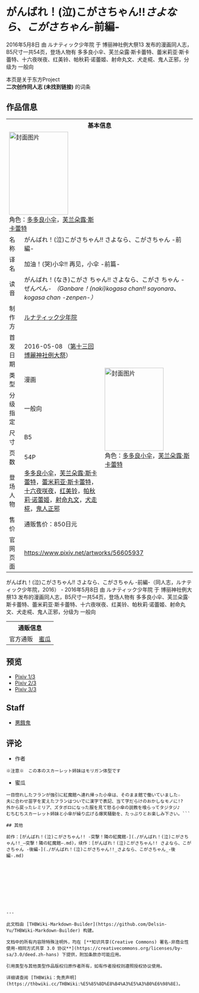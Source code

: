# がんばれ！(泣)こがさちゃん!!_さよなら、こがさちゃん_-前編-

<!-- source html: G:\repos\THBWiki-Markdown-Builder\THBWikiMarkdown\Temp\main\8\88\ns0%3A%E3%81%8C%E3%82%93%E3%81%B0%E3%82%8C%EF%BC%81%28%E6%B3%A3%29%E3%81%93%E3%81%8C%E3%81%95%E3%81%A1%E3%82%83%E3%82%93%21%21_%E3%81%95%E3%82%88%E3%81%AA%E3%82%89%E3%80%81%E3%81%93%E3%81%8C%E3%81%95%E3%81%A1%E3%82%83%E3%82%93_-%E5%89%8D%E7%B7%A8-.html -->

2016年5月8日 由 ルナティック少年院 于 博丽神社例大祭13 发布的漫画同人志，B5尺寸一共54页，登场人物有 多多良小伞、芙兰朵露·斯卡蕾特、蕾米莉亚·斯卡蕾特、十六夜咲夜、红美铃、帕秋莉·诺蕾姬、射命丸文、犬走椛、鬼人正邪，分级为 一般向

本页是关于东方Project  
 **二次创作同人志 (未找到链接)** 的词条
## 作品信息

<table><tbody><tr><th colspan="3">基本信息</th></tr><tr><td class="cover-artwork-mobile" colspan="2"><a href="/%E6%96%87%E4%BB%B6:%E3%81%8C%E3%82%93%E3%81%B0%E3%82%8C%EF%BC%81(%E6%B3%A3)%E3%81%93%E3%81%8C%E3%81%95%E3%81%A1%E3%82%83%E3%82%93!!_%E3%81%95%E3%82%88%E3%81%AA%E3%82%89%E3%80%81%E3%81%93%E3%81%8C%E3%81%95%E3%81%A1%E3%82%83%E3%82%93_-%E5%89%8D%E7%B7%A8-%E5%B0%81%E9%9D%A2.jpg" class="image" title="封面图片"><img alt="封面图片" src="https://upload.thwiki.cc/thumb/0/0a/%E3%81%8C%E3%82%93%E3%81%B0%E3%82%8C%EF%BC%81%28%E6%B3%A3%29%E3%81%93%E3%81%8C%E3%81%95%E3%81%A1%E3%82%83%E3%82%93%21%21_%E3%81%95%E3%82%88%E3%81%AA%E3%82%89%E3%80%81%E3%81%93%E3%81%8C%E3%81%95%E3%81%A1%E3%82%83%E3%82%93_-%E5%89%8D%E7%B7%A8-%E5%B0%81%E9%9D%A2.jpg/159px-%E3%81%8C%E3%82%93%E3%81%B0%E3%82%8C%EF%BC%81%28%E6%B3%A3%29%E3%81%93%E3%81%8C%E3%81%95%E3%81%A1%E3%82%83%E3%82%93%21%21_%E3%81%95%E3%82%88%E3%81%AA%E3%82%89%E3%80%81%E3%81%93%E3%81%8C%E3%81%95%E3%81%A1%E3%82%83%E3%82%93_-%E5%89%8D%E7%B7%A8-%E5%B0%81%E9%9D%A2.jpg" decoding="async" loading="lazy" width="159" height="224" srcset="https://upload.thwiki.cc/thumb/0/0a/%E3%81%8C%E3%82%93%E3%81%B0%E3%82%8C%EF%BC%81%28%E6%B3%A3%29%E3%81%93%E3%81%8C%E3%81%95%E3%81%A1%E3%82%83%E3%82%93%21%21_%E3%81%95%E3%82%88%E3%81%AA%E3%82%89%E3%80%81%E3%81%93%E3%81%8C%E3%81%95%E3%81%A1%E3%82%83%E3%82%93_-%E5%89%8D%E7%B7%A8-%E5%B0%81%E9%9D%A2.jpg/238px-%E3%81%8C%E3%82%93%E3%81%B0%E3%82%8C%EF%BC%81%28%E6%B3%A3%29%E3%81%93%E3%81%8C%E3%81%95%E3%81%A1%E3%82%83%E3%82%93%21%21_%E3%81%95%E3%82%88%E3%81%AA%E3%82%89%E3%80%81%E3%81%93%E3%81%8C%E3%81%95%E3%81%A1%E3%82%83%E3%82%93_-%E5%89%8D%E7%B7%A8-%E5%B0%81%E9%9D%A2.jpg 1.5x, https://upload.thwiki.cc/thumb/0/0a/%E3%81%8C%E3%82%93%E3%81%B0%E3%82%8C%EF%BC%81%28%E6%B3%A3%29%E3%81%93%E3%81%8C%E3%81%95%E3%81%A1%E3%82%83%E3%82%93%21%21_%E3%81%95%E3%82%88%E3%81%AA%E3%82%89%E3%80%81%E3%81%93%E3%81%8C%E3%81%95%E3%81%A1%E3%82%83%E3%82%93_-%E5%89%8D%E7%B7%A8-%E5%B0%81%E9%9D%A2.jpg/317px-%E3%81%8C%E3%82%93%E3%81%B0%E3%82%8C%EF%BC%81%28%E6%B3%A3%29%E3%81%93%E3%81%8C%E3%81%95%E3%81%A1%E3%82%83%E3%82%93%21%21_%E3%81%95%E3%82%88%E3%81%AA%E3%82%89%E3%80%81%E3%81%93%E3%81%8C%E3%81%95%E3%81%A1%E3%82%83%E3%82%93_-%E5%89%8D%E7%B7%A8-%E5%B0%81%E9%9D%A2.jpg 2x" data-file-width="860" data-file-height="1214"></a><div class="cover-char">角色：<a href="./多多良小伞.md" title="多多良小伞">多多良小伞</a>，<a href="./芙兰朵露·斯卡蕾特.md" title="芙兰朵露·斯卡蕾特">芙兰朵露·斯卡蕾特</a></div></td>
</tr><tr><td class="label">名称</td><td colspan="2"> がんばれ！(泣)こがさちゃん!! さよなら、こがさちゃん -前編- </td></tr><tr><td class="label">译名</td><td colspan="2"> 加油！(哭)小伞!! 再见，小伞 -前篇- </td></tr><tr><td class="label">读音</td><td colspan="2"> がんばれ！(なき)こがさ ちゃん!! さよなら、こがさ ちゃん -ぜんぺん- <i>（Ganbare！(naki)kogasa chan!! sayonara、kogasa chan -zenpen-）</i> </td></tr><tr><td class="label">制作方</td><td><a href="./ルナティック少年院.md" title="ルナティック少年院">ルナティック少年院</a></td><td class="cover-artwork" rowspan="8" style="min-width:224px;"><a href="/%E6%96%87%E4%BB%B6:%E3%81%8C%E3%82%93%E3%81%B0%E3%82%8C%EF%BC%81(%E6%B3%A3)%E3%81%93%E3%81%8C%E3%81%95%E3%81%A1%E3%82%83%E3%82%93!!_%E3%81%95%E3%82%88%E3%81%AA%E3%82%89%E3%80%81%E3%81%93%E3%81%8C%E3%81%95%E3%81%A1%E3%82%83%E3%82%93_-%E5%89%8D%E7%B7%A8-%E5%B0%81%E9%9D%A2.jpg" class="image" title="封面图片"><img alt="封面图片" src="https://upload.thwiki.cc/thumb/0/0a/%E3%81%8C%E3%82%93%E3%81%B0%E3%82%8C%EF%BC%81%28%E6%B3%A3%29%E3%81%93%E3%81%8C%E3%81%95%E3%81%A1%E3%82%83%E3%82%93%21%21_%E3%81%95%E3%82%88%E3%81%AA%E3%82%89%E3%80%81%E3%81%93%E3%81%8C%E3%81%95%E3%81%A1%E3%82%83%E3%82%93_-%E5%89%8D%E7%B7%A8-%E5%B0%81%E9%9D%A2.jpg/159px-%E3%81%8C%E3%82%93%E3%81%B0%E3%82%8C%EF%BC%81%28%E6%B3%A3%29%E3%81%93%E3%81%8C%E3%81%95%E3%81%A1%E3%82%83%E3%82%93%21%21_%E3%81%95%E3%82%88%E3%81%AA%E3%82%89%E3%80%81%E3%81%93%E3%81%8C%E3%81%95%E3%81%A1%E3%82%83%E3%82%93_-%E5%89%8D%E7%B7%A8-%E5%B0%81%E9%9D%A2.jpg" decoding="async" loading="lazy" width="159" height="224" srcset="https://upload.thwiki.cc/thumb/0/0a/%E3%81%8C%E3%82%93%E3%81%B0%E3%82%8C%EF%BC%81%28%E6%B3%A3%29%E3%81%93%E3%81%8C%E3%81%95%E3%81%A1%E3%82%83%E3%82%93%21%21_%E3%81%95%E3%82%88%E3%81%AA%E3%82%89%E3%80%81%E3%81%93%E3%81%8C%E3%81%95%E3%81%A1%E3%82%83%E3%82%93_-%E5%89%8D%E7%B7%A8-%E5%B0%81%E9%9D%A2.jpg/238px-%E3%81%8C%E3%82%93%E3%81%B0%E3%82%8C%EF%BC%81%28%E6%B3%A3%29%E3%81%93%E3%81%8C%E3%81%95%E3%81%A1%E3%82%83%E3%82%93%21%21_%E3%81%95%E3%82%88%E3%81%AA%E3%82%89%E3%80%81%E3%81%93%E3%81%8C%E3%81%95%E3%81%A1%E3%82%83%E3%82%93_-%E5%89%8D%E7%B7%A8-%E5%B0%81%E9%9D%A2.jpg 1.5x, https://upload.thwiki.cc/thumb/0/0a/%E3%81%8C%E3%82%93%E3%81%B0%E3%82%8C%EF%BC%81%28%E6%B3%A3%29%E3%81%93%E3%81%8C%E3%81%95%E3%81%A1%E3%82%83%E3%82%93%21%21_%E3%81%95%E3%82%88%E3%81%AA%E3%82%89%E3%80%81%E3%81%93%E3%81%8C%E3%81%95%E3%81%A1%E3%82%83%E3%82%93_-%E5%89%8D%E7%B7%A8-%E5%B0%81%E9%9D%A2.jpg/317px-%E3%81%8C%E3%82%93%E3%81%B0%E3%82%8C%EF%BC%81%28%E6%B3%A3%29%E3%81%93%E3%81%8C%E3%81%95%E3%81%A1%E3%82%83%E3%82%93%21%21_%E3%81%95%E3%82%88%E3%81%AA%E3%82%89%E3%80%81%E3%81%93%E3%81%8C%E3%81%95%E3%81%A1%E3%82%83%E3%82%93_-%E5%89%8D%E7%B7%A8-%E5%B0%81%E9%9D%A2.jpg 2x" data-file-width="860" data-file-height="1214"></a><div class="cover-char">角色：<a href="./多多良小伞.md" title="多多良小伞">多多良小伞</a>，<a href="./芙兰朵露·斯卡蕾特.md" title="芙兰朵露·斯卡蕾特">芙兰朵露·斯卡蕾特</a></div></td>
</tr><tr><td class="label">首发日期</td><td>2016-05-08&#160;（<a href="/展会作品列表?e=%E5%8D%9A%E4%B8%BD%E7%A5%9E%E7%A4%BE%E4%BE%8B%E5%A4%A7%E7%A5%AD%2313">第十三回 博麗神社例大祭</a>）</td></tr><tr><td class="label">类型</td><td>漫画</td></tr><tr><td class="label">分级指定</td><td>一般向</td></tr><tr><td class="label">尺寸</td><td>B5</td></tr><tr><td class="label">页数</td><td>54P</td></tr><tr><td class="label">登场人物</td><td><a href="./多多良小伞.md" title="多多良小伞">多多良小伞</a>，<a href="./芙兰朵露·斯卡蕾特.md" title="芙兰朵露·斯卡蕾特">芙兰朵露·斯卡蕾特</a>，<a href="./蕾米莉亚·斯卡蕾特.md" title="蕾米莉亚·斯卡蕾特">蕾米莉亚·斯卡蕾特</a>，<a href="/%E5%8D%81%E5%85%AD%E5%A4%9C%E5%92%B2%E5%A4%9C" title="十六夜咲夜">十六夜咲夜</a>，<a href="./红美铃.md" title="红美铃">红美铃</a>，<a href="./帕秋莉·诺蕾姬.md" title="帕秋莉·诺蕾姬">帕秋莉·诺蕾姬</a>，<a href="./射命丸文.md" title="射命丸文">射命丸文</a>，<a href="./犬走椛.md" title="犬走椛">犬走椛</a>，<a href="./鬼人正邪.md" title="鬼人正邪">鬼人正邪</a></td></tr><tr><td class="label">售价</td><td>通贩售价：850日元</td></tr>
<tr><td class="label">官网页面</td><td colspan="2"><a rel="nofollow" class="external free" href="https://www.pixiv.net/artworks/56605937">https://www.pixiv.net/artworks/56605937</a></td></tr></tbody></table>

がんばれ！(泣)こがさちゃん!! さよなら、こがさちゃん -前編-（同人志，ルナティック少年院，2016） - 2016年5月8日 由 ルナティック少年院 于 博丽神社例大祭13 发布的漫画同人志，B5尺寸一共54页，登场人物有 多多良小伞、芙兰朵露·斯卡蕾特、蕾米莉亚·斯卡蕾特、十六夜咲夜、红美铃、帕秋莉·诺蕾姬、射命丸文、犬走椛、鬼人正邪，分级为 一般向

<table><tbody><tr><th colspan="3">通贩信息</th></tr><tr><td class="label">官方通贩</td><td colspan="2"><a rel="nofollow" class="external text" href="https://www.melonbooks.co.jp/detail/detail.php?product_id=162952">蜜瓜</a></td></tr></tbody></table>


## 预览
- [Pixiv 1/3](https://www.pixiv.net/artworks/56605937)
- [Pixiv 2/3](https://www.pixiv.net/artworks/56605979)
- [Pixiv 3/3](https://www.pixiv.net/artworks/56606032)

## Staff
- [悪餓鬼](./悪餓鬼.md)

## 评论
- 作者

```
※注意※　この本のスカーレット姉妹はモリガン体型です
```

- 蜜瓜

```
一目惚れしたフランが強引に紅魔館へ連れ帰った小傘は、そのまま館で働いていました☆
夫に合わせ苗字を変えたフランはついでに漢字で表記、当て字だらけのおかしなモノに!?
外から戻ったレミリア、ズタボロになった服を見て怒る小傘の説教を喰らってタジタジ♪
むちむちスカーレット姉妹と小傘が繰り広げる爆笑騒動を、たっぷりとお楽しみ下さい。```

## 其他
  
前作：[がんばれ！(泣)こがさちゃん!! -突撃！隣の紅魔館-](./がんばれ！(泣)こがさちゃん!!_―突撃！隣の紅魔館―.md)，续作：[がんばれ！(泣)こがさちゃん!! さよなら、こがさちゃん -後編-](./がんばれ！(泣)こがさちゃん!!_さよなら、こがさちゃん_-後編-.md)
  
  
  

  





---

此文档由 [THBWiki-Markdown-Builder](https://github.com/Delsin-Yu/THBWiki-Markdown-Builder) 构建。

文档中的所有内容除特殊注明外，均在 [**知识共享(Creative Commons) 署名-非商业性使用-相同方式共享 3.0 协议**](https://creativecommons.org/licenses/by-sa/3.0/deed.zh-hans) 下提供，附加条款亦可能应用。

引用类型与其他类型作品版权归原作者所有，如有作者授权则遵照授权协议使用。

详细请查阅 [THBWiki：免责声明](https://thbwiki.cc/THBWiki:%E5%85%8D%E8%B4%A3%E5%A3%B0%E6%98%8E)。

